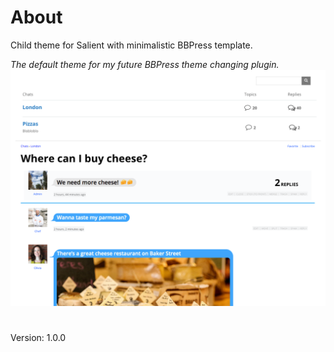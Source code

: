 # About
Child theme for Salient with minimalistic BBPress template.

*The default theme for my future BBPress theme changing plugin.*
![This is it](https://raw.githubusercontent.com/vladlu/thisisyyz/master/screenshot.png)

#

Version: 1.0.0